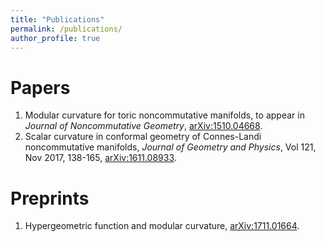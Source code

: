 ```yaml
---
title: "Publications"
permalink: /publications/
author_profile: true
---
```


Papers
=======
1. Modular curvature for toric noncommutative manifolds, 
 to appear in *Journal of Noncommutative Geometry*,
 [arXiv:1510.04668](https://arxiv.org/pdf/1510.04668).
2. Scalar curvature in conformal geometry of Connes-Landi noncommutative manifolds, *Journal of Geometry and Physics*,
Vol 121, Nov 2017, 138-165, [arXiv:1611.08933](https://arxiv.org/pdf/https://arxiv.org/pdf/1510.04668).  


Preprints
======
1. Hypergeometric function and modular curvature, [arXiv:1711.01664](https://arxiv.org/pdf/1711.01664).
